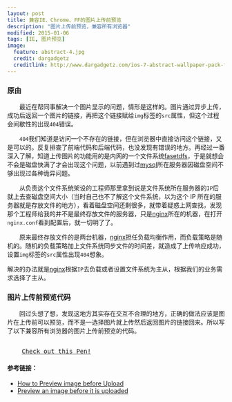 ```yaml
---
layout: post
title: 兼容IE、Chrome、FF的图片上传前预览
description: "图片上传前预览，兼容所有浏览器"
modified: 2015-01-06
tags: [IE, 图片预览]
image:
  feature: abstract-4.jpg
  credit: dargadgetz
  creditlink: http://www.dargadgetz.com/ios-7-abstract-wallpaper-pack-for-iphone-5-and-ipod-touch-retina/
---
```


### 原由 

&emsp;&emsp;最近在帮同事解决一个图片显示的问题，情形是这样的。图片通过异步上传，成功后返回一个图片的链接，再把这个链接赋给`img`标签的`src`属性，但这个过程会间歇性的出现`404`错误。
<!-- more -->

&emsp;&emsp;`404`我们知道是访问一个不存在的链接，但在浏览器中直接访问这个链接，又是可以的。反复排查了前端代码和后端代码，也没发现有错误的地方。再经过一番深入了解，知道上传图片的功能用的是内网的一个文件系统[fasetdfs](fastdfs)，于是就想会不会是磁盘快满了才会出现这个问题，以前遇到过[mysql](mysql)所在服务器因磁盘空间不够出现过各种诡异问题。

&emsp;&emsp;从负责这个文件系统架设的工程师那里拿到说是文件系统所在服务器的`IP`后就上去查磁盘空间大小（当时自己也不了解这个文件系统，以为这个 IP 所在的服务器就是存放文件的地方），看着磁盘空间还剩很多，就带着疑惑上网查找，发现那个工程师给我的并不是最终存放文件的服务器，只是[nginx](nginx)所在的机器，在打开`nginx.conf`看到配置后，就一切明了了。

&emsp;&emsp;原来最终存放文件的是两台机器，[nginx](nginx)担任负载均衡作用，而负载策略是随机的。随机的负载策略加上文件系统同步文件的时间差，就造成了上传响应成功，设置`img`标签的`src`属性出现`404`想象。

解决的办法就是[nginx](nginx)根据`IP`去负载或者设置文件系统为主从，根据我们的业务需求选择了主从。

### 图片上传前预览代码

&emsp;&emsp;回过头想了想，发现这地方其实存在交互不合理的地方，正确的做法应该是图片在上传前可以预览，而不是一选择图片就上传然后返回图片的链接回来。所以写了以下兼容所有浏览器的图片上传前预览的代码。

<pre class="codepen" data-height="400" data-type="result" data-href="ZYBZze" data-user="calledT" data-safe="true">
    <code></code>
    <a href="http://codepen.io/calledT/embed/ZYBZze/">Check out this Pen!</a> 
</pre>
<script async src="http://codepen.io/assets/embed/ei.js"> </script>


#### 参考链接：
* [How to Preview image before Upload](http://forums.asp.net/t/1320559.aspx)
* [Preview an image before it is uploaded](http://stackoverflow.com/questions/4459379/preview-an-image-before-it-is-uploaded?rq=1)

[fastdfs]: code.google.com/p/fastdfs "fastdfs"
[nginx]: http://nginx.org "nginx"
[mysql]: http://www.mysql.com "mysql"

